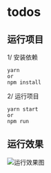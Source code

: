 # todos

## 运行项目

1/ 安装依赖

```shell
yarn
or
npm install
```

2/ 运行项目

```shell
yarn start
or
npm run
```

## 运行效果

![运行效果图](/assets/todos.gif)
